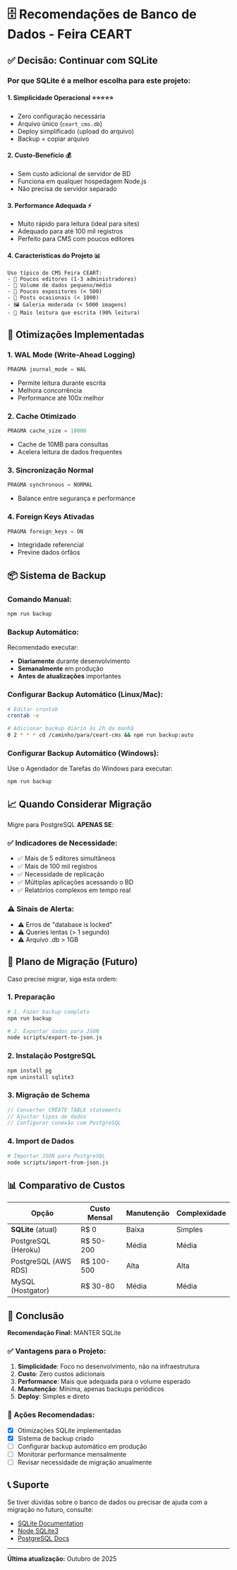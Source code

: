 # 🗄️ Recomendações de Banco de Dados - Feira CEART

## ✅ Decisão: Continuar com SQLite

### Por que SQLite é a melhor escolha para este projeto:

#### 1. **Simplicidade Operacional** ⭐⭐⭐⭐⭐
- Zero configuração necessária
- Arquivo único (`ceart_cms.db`)
- Deploy simplificado (upload do arquivo)
- Backup = copiar arquivo

#### 2. **Custo-Benefício** 💰
- Sem custo adicional de servidor de BD
- Funciona em qualquer hospedagem Node.js
- Não precisa de servidor separado

#### 3. **Performance Adequada** ⚡
- Muito rápido para leitura (ideal para sites)
- Adequado para até 100 mil registros
- Perfeito para CMS com poucos editores

#### 4. **Características do Projeto** 📊
```
Uso típico do CMS Feira CEART:
- 📝 Poucos editores (1-3 administradores)
- 📄 Volume de dados pequeno/médio
- 👥 Poucos expositores (< 500)
- 📰 Posts ocasionais (< 1000)
- 🖼️ Galeria moderada (< 5000 imagens)
- 📖 Mais leitura que escrita (90% leitura)
```

## 🚀 Otimizações Implementadas

### 1. **WAL Mode** (Write-Ahead Logging)
```javascript
PRAGMA journal_mode = WAL
```
- Permite leitura durante escrita
- Melhora concorrência
- Performance até 100x melhor

### 2. **Cache Otimizado**
```javascript
PRAGMA cache_size = 10000
```
- Cache de 10MB para consultas
- Acelera leitura de dados frequentes

### 3. **Sincronização Normal**
```javascript
PRAGMA synchronous = NORMAL
```
- Balance entre segurança e performance

### 4. **Foreign Keys Ativadas**
```javascript
PRAGMA foreign_keys = ON
```
- Integridade referencial
- Previne dados órfãos

## 📦 Sistema de Backup

### Comando Manual:
```bash
npm run backup
```

### Backup Automático:
Recomendado executar:
- **Diariamente** durante desenvolvimento
- **Semanalmente** em produção
- **Antes de atualizações** importantes

### Configurar Backup Automático (Linux/Mac):
```bash
# Editar crontab
crontab -e

# Adicionar backup diário às 2h da manhã
0 2 * * * cd /caminho/para/ceart-cms && npm run backup:auto
```

### Configurar Backup Automático (Windows):
Use o Agendador de Tarefas do Windows para executar:
```
npm run backup
```

## 📈 Quando Considerar Migração

Migre para PostgreSQL **APENAS SE**:

### ✅ Indicadores de Necessidade:
- ✅ Mais de 5 editores simultâneos
- ✅ Mais de 100 mil registros
- ✅ Necessidade de replicação
- ✅ Múltiplas aplicações acessando o BD
- ✅ Relatórios complexos em tempo real

### ⚠️ Sinais de Alerta:
- ⚠️ Erros de "database is locked"
- ⚠️ Queries lentas (> 1 segundo)
- ⚠️ Arquivo .db > 1GB

## 🔄 Plano de Migração (Futuro)

Caso precise migrar, siga esta ordem:

### 1. **Preparação**
```bash
# 1. Fazer backup completo
npm run backup

# 2. Exportar dados para JSON
node scripts/export-to-json.js
```

### 2. **Instalação PostgreSQL**
```bash
npm install pg
npm uninstall sqlite3
```

### 3. **Migração de Schema**
```javascript
// Converter CREATE TABLE statements
// Ajustar tipos de dados
// Configurar conexão com PostgreSQL
```

### 4. **Import de Dados**
```bash
# Importar JSON para PostgreSQL
node scripts/import-from-json.js
```

## 📊 Comparativo de Custos

| Opção | Custo Mensal | Manutenção | Complexidade |
|-------|--------------|------------|--------------|
| **SQLite** (atual) | R$ 0 | Baixa | Simples |
| PostgreSQL (Heroku) | R$ 50-200 | Média | Média |
| PostgreSQL (AWS RDS) | R$ 100-500 | Alta | Alta |
| MySQL (Hostgator) | R$ 30-80 | Média | Média |

## 🎯 Conclusão

**Recomendação Final:** MANTER SQLite

### ✅ Vantagens para o Projeto:
1. **Simplicidade**: Foco no desenvolvimento, não na infraestrutura
2. **Custo**: Zero custos adicionais
3. **Performance**: Mais que adequada para o volume esperado
4. **Manutenção**: Mínima, apenas backups periódicos
5. **Deploy**: Simples e direto

### 📝 Ações Recomendadas:
- [x] Otimizações SQLite implementadas
- [x] Sistema de backup criado
- [ ] Configurar backup automático em produção
- [ ] Monitorar performance mensalmente
- [ ] Revisar necessidade de migração anualmente

## 📞 Suporte

Se tiver dúvidas sobre o banco de dados ou precisar de ajuda com a migração no futuro, consulte:
- [SQLite Documentation](https://www.sqlite.org/docs.html)
- [Node SQLite3](https://github.com/TryGhost/node-sqlite3)
- [PostgreSQL Docs](https://www.postgresql.org/docs/)

---

**Última atualização:** Outubro de 2025
